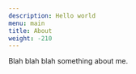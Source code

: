 ```yaml
---
description: Hello world
menu: main
title: About
weight: -210
---
```


Blah blah blah something about me.
